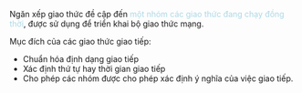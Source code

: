 Ngăn xếp giao thức đề cập đến <font style="color:LightBlue">một nhóm các giao thức đang chạy đồng thời</font>, được sử dụng để triển khai bộ giao thức mạng.

Mục đích của các giao thức giao tiếp:
- Chuẩn hóa định dạng giao tiếp
- Xác định thứ tự hay thời gian giao tiếp
- Cho phép các nhóm được cho phép xác định ý nghĩa của việc giao tiếp. 
